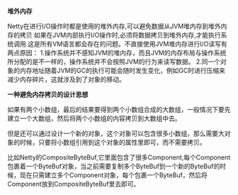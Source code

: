 **堆外内存**

Netty在进行I/O操作时都是使用的堆外内存,可以避免数据从JVM堆内存到堆外内存的拷贝
如果在JVM内部执行I/O操作时,必须将数据拷贝到堆外内存,才能执行系统调用.这是所有VM语言都会存在的问题。不直接使用JVM堆内存进行I/O读写有两点原因：
1.操作系统并不感知JVM的堆内存，而且JVM的内存布局与操作系统所分配的是不一样的，操作系统并不会按照JVM的行为来读写数据。
2.同一个对象的内存地址随着JVM的GC的执行可能会随时发生变化，例如GC时进行压缩来减少内存碎片，这就涉及到了对象的移动。

**一种避免内存拷贝的设计思想**

如果有两个小数组，最后的结果要得到两个小数组合成的大数组，一般情况下要先建立一个大数组，然后将两个小数组的内容拷贝到大数组中去。

但是还可以通过设计一个新的对象，这个对象可以包含很多小数组，那么需要大对象的时候，只要将小数组引用到这个对象的属性里即可，而不需要拷贝。

比如Netty的CompositeByteBuf,它里面包含了很多Component,每个Component包裹着一个ByteBuf对象，当之前需要复制多个ByteBuf到一个新的ByteBuf的时候，现在只需建立多个Component对象，每个包裹一个ByteBuf，然后将Component放到CompositeByteBuf里去即可。



